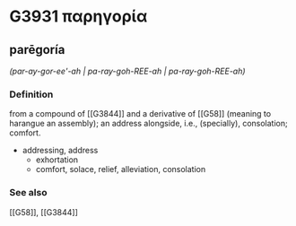# G3931 παρηγορία

## parēgoría

_(par-ay-gor-ee'-ah | pa-ray-goh-REE-ah | pa-ray-goh-REE-ah)_

### Definition

from a compound of [[G3844]] and a derivative of [[G58]] (meaning to harangue an assembly); an address alongside, i.e., (specially), consolation; comfort.

- addressing, address
  - exhortation
  - comfort, solace, relief, alleviation, consolation

### See also

[[G58]], [[G3844]]

